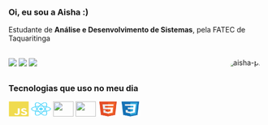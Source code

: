 ### Oi, eu sou a Aisha :)
<div>
<p>Estudante de <b>Análise e Desenvolvimento de Sistemas</b>, pela FATEC de Taquaritinga </p>
</div>
<div style="display: inline_block"><br>
   <a href="https://www.instagram.com/aisharamiro" target="_blank"><img src="https://img.shields.io/badge/-Instagram-%23E4405F?style=for-the-badge&logo=instagram&logoColor=white" target="_blank"></a>
  <a href = "mailto:aishamontealto@gmail.com"><img src="https://img.shields.io/badge/-Gmail-%23333?style=for-the-badge&logo=gmail&logoColor=white" target="_blank"></a>
  <a href="https://www.linkedin.com/in/aisha-ramiro-29818b136" target="_blank"><img src="https://img.shields.io/badge/-LinkedIn-%230077B5?style=for-the-badge&logo=linkedin&logoColor=white" target="_blank"></a> 
  <img align="right" alt="aisha-pic" height="150" style="border-radius:50px;" src="https://media.discordapp.net/attachments/1066121005313048740/1066121166428848178/ezgif.com-gif-maker.gif?width=597&height=597">
</div>

##



### Tecnologias que uso no meu dia

<div  style="display: inline_block"> 
  <img align="center" height="30" width="40" src="https://raw.githubusercontent.com/devicons/devicon/master/icons/javascript/javascript-plain.svg">
  <img align="center" height="30" width="40" src="https://raw.githubusercontent.com/devicons/devicon/master/icons/react/react-original.svg">
  <img align="center" height="30" width="40" src="https://cdn.jsdelivr.net/gh/devicons/devicon/icons/nodejs/nodejs-original.svg" />        
  <img align="center" height="30" width="40" src="https://cdn.jsdelivr.net/gh/devicons/devicon/icons/linux/linux-original.svg" />           
  <img align="center" height="30" width="40" src="https://raw.githubusercontent.com/devicons/devicon/master/icons/html5/html5-original.svg"> 
  <img align="center" height="30" width="40" src="https://raw.githubusercontent.com/devicons/devicon/master/icons/css3/css3-original.svg">
 
 
</div>

<br />  
<br />

<!--<div >
<a href="https://github.com/aisha-ramiro">
<img height="150em"  src="https://github-readme-stats.vercel.app/api/top-langs/?username=aisha-ramiro&layout=compact&langs_count=7&theme=dracula"/>
<img height="150em"  src="https://github-readme-stats.vercel.app/api?username=aisha-ramiro&show_icons=true&theme=dracula&include_all_commits=true&count_private=true"/>
</div>-->
